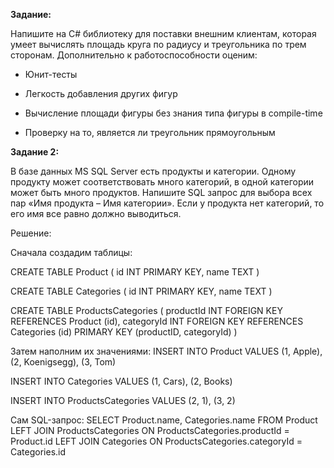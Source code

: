 <b>Задание:</b>

Напишите на C# библиотеку для поставки внешним клиентам, которая умеет вычислять площадь круга по радиусу и треугольника по трем сторонам.
Дополнительно к работоспособности оценим:

- Юнит-тесты

- Легкость добавления других фигур

- Вычисление площади фигуры без знания типа фигуры в compile-time

- Проверку на то, является ли треугольник прямоугольным



<b>Задание 2:</b>

В базе данных MS SQL Server есть продукты и категории. Одному продукту может соответствовать много категорий, в одной категории может быть много
продуктов. Напишите SQL запрос для выбора всех пар «Имя продукта – Имя категории». Если у продукта нет категорий, то его имя все равно должно
выводиться.

Решение:

Сначала создадим таблицы:

CREATE TABLE Product (
    id INT PRIMARY KEY,
    name TEXT
)

CREATE TABLE Categories (
    id INT PRIMARY KEY,
    name TEXT
)

CREATE TABLE ProductsCategories (
    productId INT FOREIGN KEY REFERENCES Product (id),
    categoryId INT FOREIGN KEY REFERENCES Categories (id)
    PRIMARY KEY (productID, categoryId)
)

Затем наполним их значениями:
INSERT INTO Product
VALUES
    (1, Apple),
    (2, Koenigsegg),
    (3, Tom)

INSERT INTO Categories
VALUES
    (1, Cars),
    (2, Books)

INSERT INTO ProductsCategories
VALUES
    (2, 1),
    (3, 2)
    
Сам SQL-запрос:
SELECT Product.name, Categories.name
FROM Product 
LEFT JOIN ProductsCategories ON ProductsCategories.productId = Product.id
LEFT JOIN Categories ON ProductsCategories.categoryId = Categories.id
